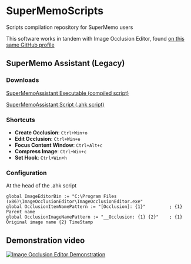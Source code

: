 # SuperMemoScripts
Scripts compilation repository for SuperMemo users

This software works in tandem with Image Occlusion Editor, found [on this same GitHub profile](https://github.com/supermemo/ImageOcclusionEditor)

## SuperMemo Assistant (Legacy)
### Downloads
[SuperMemoAssistant Executable (compiled script)](https://github.com/supermemo/SuperMemoScripts/releases/download/v0.1c/SuperMemoAssistant_legacy-v0.1c.exe)

[SuperMemoAssistant Script (.ahk script)](https://raw.githubusercontent.com/supermemo/SuperMemoScripts/master/supermemo.ahk)

### Shortcuts

* **Create Occlusion**: `Ctrl+Win+o`
* **Edit Occlusion**: `Ctrl+Win+e`
* **Focus Content Window**: `Ctrl+Alt+c`
* **Compress Image**: `Ctrl+Win+c`
* **Set Hook**: `Ctrl+Win+h`

### Configuration
At the head of the .ahk script
```
global ImageEditorBin := "C:\Program Files (x86)\ImageOcclusionEditor\ImageOcclusionEditor.exe"
global OcclusionItemNamePattern := "[Occlusion]: {1}"         ; {1} Parent name
global OcclusionImageNamePattern := "__Occlusion: {1} {2}"    ; {1} Original image name {2} TimeStamp
```

## Demonstration video
[![Image Occlusion Editor Demonstration](https://img.youtube.com/vi/BJ1ZAYSGJ4M/0.jpg)](https://youtu.be/BJ1ZAYSGJ4M)
